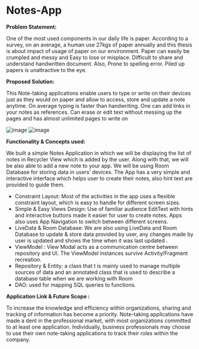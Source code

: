 # Notes-App

<b> Problem Statement: </b>

One of the most used components in our daily life is paper. According to a survey, on an average, a human use 27kgs of paper annually and this thesis is about impact of usage of paper on our environment. Paper can easily be crumpled and messy and Easy to lose or misplace. Difficult to share and understand handwritten document. Also, Prone to spelling error. Piled up papers is unattractive to the eye.

<b> Proposed Solution: </b>

This Note-taking applications enable users to type or write on their devices just as they would on paper and allow to access, store and update a note anytime. On average typing is faster than handwriting. One can add links in your notes as references. Can erase or edit text without messing up the pages and has almost unlimited pages to write on


![image](https://user-images.githubusercontent.com/75130949/148077016-da035c2e-e6ca-44a0-965a-438d2c4ea703.png)
![image](https://user-images.githubusercontent.com/75130949/148077099-fb5f541d-94c9-4280-a4bc-54748fa3d2a8.png)


<b> Functionality & Concepts used: </b>

We built a simple Notes Application in which we will be displaying the list of notes in Recycler View which is added by the user. Along with that, we will be also able to add a new note to your app. We will be using Room Database for storing data in users’ devices. The App has a very simple and interactive interface which helps user to create their notes, also hint text are provided to guide them.

- Constraint Layout: Most of the activities in the app uses a flexible constraint layout, which is easy to handle for different screen sizes.
- Simple & Easy Views Design: Use of familiar audience EditText with hints and interactive buttons made it easier for user to create notes. Apps also uses App Navigation to switch between different screens.
- LiveData & Room Database: We are also using LiveData and Room Database to update & store data provided by user, any changes made by user is updated and shows the time when it was last updated .
- ViewModel : View Modal acts as a communication centre between repository and UI. The ViewModel instances survive Activity/Fragment recreation.
- Repository & Entity: a class that t is mainly used to manage multiple sources of data and an annotated class that is used to describe a database table when we are working with Room
- DAO: used for mapping SQL queries to functions.

<b> Application Link & Future Scope : </b>

To increase the knowledge and efficiency within organizations, sharing and tracking of information has become a priority. Note-taking applications have made a dent in the professional market, with most organizations committed to at least one application. Individually, business professionals may choose to use their own note-taking applications to track their roles within the company.
